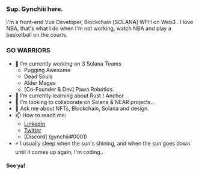 ### Sup. Gynchiii here.

<!--
Here are some ideas to get you started:

- 🔭 I’m currently working on ...
- 🌱 I’m currently learning ...
- 👯 I’m looking to collaborate on ...
- 🤔 I’m looking for help with ...
- 💬 Ask me about ...
- 📫 How to reach me: ...
- 😄 Pronouns: ...
- ⚡ Fun fact: ...
-->


I'm a front-end Vue Developer, Blockchain [SOLANA] WFH on Web3 . I love NBA, that's what I do when I'm not working, watch NBA and play a basketball on the courts.

### GO WARRIORS 

- 🔭 I’m currently working on 3 Solana Teams
    - Pugging Awesome
    - Dead Souls
    - Alder Mages
    - [Co-Founder & Dev] Pawa Robotics.
- 🌱 I’m currently learning about Rust / Anchor
- 👯 I’m looking to collaborate on Solana & NEAR projects...
- 💬 Ask me about NFTs, Blockchain, Solana and design.
- 📫 How to reach me:
  -  [LinkedIn](https://www.linkedin.com/in/joey-rafael-8bbb411ab/)
  -  [Twitter](https://twitter.com/gynchiii)
  -  [Discord] (gynchiii#0001)
- ⚡ I usually sleep when the sun's shining, and when the sun goes down until it comes up again, I'm      coding..

#### See ya!
